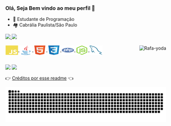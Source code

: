 ### Olá, Seja Bem vindo ao meu perfil 👋

- 🔭 Estudante de Programação
- 🏘️ Cabrália Paulista/São Paulo

 <div>
  <a href="https://github.com/V7ctor">
  <img height="180em" src="https://github-readme-stats.vercel.app/api?username=v7ctor&show_icons=true&theme=dark&include_all_commits=true&count_private=true"/>
  <img height="180em" src="https://github-readme-stats.vercel.app/api/top-langs/?username=v7ctor&layout=compact&langs_count=7&theme=radical"/>
</div>
  <div style="display: inline_block"><br>
  <img align="center" alt="Js" height="30" width="40" src="https://raw.githubusercontent.com/devicons/devicon/master/icons/javascript/javascript-plain.svg">
  <img align="center" alt="Java" height="30" width="40" src="https://github.com/devicons/devicon/blob/master/icons/java/java-original.svg">
  <img align="center" alt="HTML" height="30" width="40" src="https://raw.githubusercontent.com/devicons/devicon/master/icons/html5/html5-original.svg">
  <img align="center" alt="CSS" height="30" width="40" src="https://raw.githubusercontent.com/devicons/devicon/master/icons/css3/css3-original.svg">
  <img align="center" alt="PHP" height="30" width="40" src="https://github.com/devicons/devicon/blob/master/icons/php/php-plain.svg">
  <img align="center" alt="Nodejs" height="30" width="40" src="https://github.com/devicons/devicon/blob/master/icons/nodejs/nodejs-plain.svg">
    <img align="center" alt="mysql" height="30" width="40" src="https://github.com/devicons/devicon/blob/master/icons/mysql/mysql-plain.svg">
  <img align="right" alt="Rafa-yoda" src="https://media.discordapp.net/attachments/871402687915253793/871402764540981308/gatos.gif">
</div>
  
   ##
 
<div> 
  <a href="https://www.youtube.com/channel/UCXYBNcwt233v2eu8hbBEZXQ" target="_blank"><img src="https://img.shields.io/badge/YouTube-FF0000?style=for-the-badge&logo=youtube&logoColor=white" target="_blank"></a>
  <a href="https://www.linkedin.com/in/jo%C3%A3o-victor-leite-145824170/" target="_blank"><img src="https://img.shields.io/badge/-LinkedIn-%230077B5?style=for-the-badge&logo=linkedin&logoColor=white" target="_blank"></a> 

 👉 <a href='https://www.youtube.com/watch?v=TsaLQAetPLU'>Créditos por esse readme</a> 👈
 
  ![Snake animation](https://github.com/V7ctor/V7ctor/blob/output/github-contribution-grid-snake.svg)
